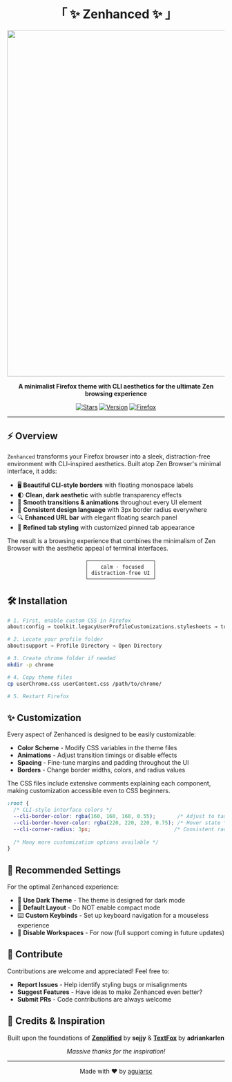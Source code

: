 <div align="center">

# 「 ✨ Zenhanced ✨ 」

<img src="https://github.com/user-attachments/assets/39ed2a93-1bf8-423c-8ea1-83499832247a" width="800">

**A minimalist Firefox theme with CLI aesthetics for the ultimate Zen browsing experience**

[![Stars](https://img.shields.io/github/stars/aguiarsc/zenhanced?style=for-the-badge&color=565656&labelColor=0d0d0d)]()
[![Version](https://img.shields.io/badge/VERSION-1.0.0-565656?style=for-the-badge&labelColor=0d0d0d)]()
[![Firefox](https://img.shields.io/badge/FIREFOX-COMPATIBLE-565656?style=for-the-badge&labelColor=0d0d0d)]()

</div>

---

## ⚡️ Overview

`Zenhanced` transforms your Firefox browser into a sleek, distraction-free environment with CLI-inspired aesthetics. Built atop Zen Browser's minimal interface, it adds:

- 🖥️ **Beautiful CLI-style borders** with floating monospace labels 
- 🌓 **Clean, dark aesthetic** with subtle transparency effects
- 🔄 **Smooth transitions & animations** throughout every UI element
- 🧩 **Consistent design language** with 3px border radius everywhere
- 🔍 **Enhanced URL bar** with elegant floating search panel
- 📑 **Refined tab styling** with customized pinned tab appearance

The result is a browsing experience that combines the minimalism of Zen Browser with the aesthetic appeal of terminal interfaces.

<div align="center">

```
   ┌─────────────────────┐
   │    calm · focused   │
   │ distraction-free UI │
   └─────────────────────┘
```

</div>

## 🛠️ Installation

```bash
# 1. First, enable custom CSS in Firefox
about:config → toolkit.legacyUserProfileCustomizations.stylesheets → true

# 2. Locate your profile folder
about:support → Profile Directory → Open Directory

# 3. Create chrome folder if needed
mkdir -p chrome

# 4. Copy theme files
cp userChrome.css userContent.css /path/to/chrome/

# 5. Restart Firefox
```

## ✨ Customization

Every aspect of Zenhanced is designed to be easily customizable:

- **Color Scheme** - Modify CSS variables in the theme files
- **Animations** - Adjust transition timings or disable effects
- **Spacing** - Fine-tune margins and padding throughout the UI
- **Borders** - Change border widths, colors, and radius values

The CSS files include extensive comments explaining each component, making customization accessible even to CSS beginners.

```css
:root {
  /* CLI-style interface colors */
  --cli-border-color: rgba(160, 160, 160, 0.55);       /* Adjust to taste */
  --cli-border-hover-color: rgba(220, 220, 220, 0.75); /* Hover state */
  --cli-corner-radius: 3px;                           /* Consistent radius */
  
  /* Many more customization options available */
}
```

## 🔧 Recommended Settings

For the optimal Zenhanced experience:

- 🎨 **Use Dark Theme** - The theme is designed for dark mode
- 📏 **Default Layout** - Do NOT enable compact mode
- ⌨️ **Custom Keybinds** - Set up keyboard navigation for a mouseless experience
- 🔄 **Disable Workspaces** - For now (full support coming in future updates)

## 👥 Contribute

Contributions are welcome and appreciated! Feel free to:

- **Report Issues** - Help identify styling bugs or misalignments
- **Suggest Features** - Have ideas to make Zenhanced even better?
- **Submit PRs** - Code contributions are always welcome

## 🙏 Credits & Inspiration

<div align="center">

Built upon the foundations of [**Zenplified**](https://github.com/sejjy/zenplified) by **sejjy**
&
[**TextFox**](https://github.com/adriankarlen/textfox) by **adriankarlen**

*Massive thanks for the inspiration!*

</div>

---

<div align="center">

Made with ❤️ by [aguiarsc](https://github.com/aguiarsc)

</div>
